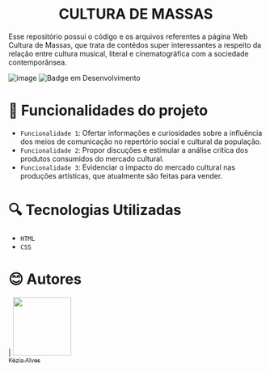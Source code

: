<h1 align="center"> CULTURA DE MASSAS </h1>

<p>Esse repositório possui o código e os arquivos referentes a página Web Cultura de Massas, que trata de contédos super interessantes a respeito da relação entre cultura musical, literal e cinematográfica com a sociedade contemporânsea.</p>

![image](https://user-images.githubusercontent.com/98348012/205087929-f9922601-c9e9-460a-b6cd-6c453eca331e.png)
![Badge em Desenvolvimento](http://img.shields.io/static/v1?label=STATUS&message=EM%20DESENVOLVIMENTO&color=GREEN&style=for-the-badge)

# :hammer: Funcionalidades do projeto

- `Funcionalidade 1`:  Ofertar informações e curiosidades sobre a influência dos meios de comunicação no repertório social e cultural da população.
- `Funcionalidade 2`: Propor discuções e estimular a análise crítica dos produtos consumidos do mercado cultural.
- `Funcionalidade 3`: Evidenciar o impacto do mercado cultural nas produções artísticas, que atualmente são feitas para vender.

# :mag: Tecnologias Utilizadas

- `HTML`
- `CSS`

# :blush: Autores

| [<img src="https://web.whatsapp.com/68407e18-c554-4194-be46-39056a81281b" width=115><br><sub>Kézia Alves</sub>](https://github.com/Keke2605)
